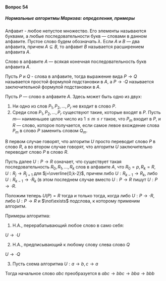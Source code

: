#### Вопрос 54

##### Нормальные алгоритмы Маркова: определения, примеры

Алфавит - любое непустое множество. Его элементы называются буквами, а любые последовательности букв — словами в данном алфавите. Пустое слово будем обозначать $\lambda$. Если $A$ и $B$ — два алфавита, причем $A\subseteq B$, то алфавит $B$ называется расширением алфавита $A$.

Слово в алфавите $A$ — всякая конечная последовательность букв алфавита $A$.

Пусть $P$ и $Q$ - слова в алфавите, тогда выражение вида $P\rightarrow Q$ называется простой формулой подстановки в $A$, а $P\rightarrow\cdot Q$ называется заключительной формулой подстановки в $A$.

Пусть $P$ — слово в алфавите $A$. Здесь может быть одно из двух:

1. Ни одно из слов $P_1, P_2,\dots, P_r$ не входит в слово $P$.
2. Среди слов $P_1, P_2,\dots, P_r$ существуют такие, которые входят в $P$. Пусть $m$— наименьшее целое число из $1\leq m\leq r$ такое, что $P_m$ входит в $P$, и $R$ — слово, которое получается, если самое левое вхождение слова $P_m$ в слово $P$ заменить словом $Q_m$.

В первом случае говорят, что алгоритм $U$ просто переводит слово $P$ в слово $R$, а во втором случае говорят, что алгоритм $U$ заключительно переводит слово $P$ в слово $R$.

Пусть далее $U:P\rightarrow R$ означает, что существует такая последовательность $R_0,R_1,\dots, R_k$  слов в алфавите $A$, что $R_0=p, R_k=R,U:R_j\rightarrow R_{j+1}$ для $j=\overline{0,k-2}$, причем либо $U:R_{k-1}\rightarrow R_{k}$, либо $U:R_{k-1}\rightarrow \cdot R_{k}$ (в этом последнем случае вместо $U:P\rightarrow R$ пишут $U:P\rightarrow\cdot R$.

Положим теперь $U(P)=R$ тогда и только тогда, когда либо $U:P\rightarrow\cdot R$, либо $U:P\rightarrow R$ и $\not\exists$ подслова, к которому применим алгоритм.

Примеры алгоритма:

1. Н.А., перерабатывающий любое слово в само  себя:

$U\rightarrow\cdot U$

2. Н.А., предписывающий к любому слову слева слово $Q$

$U\rightarrow\cdot Q$

3. Пусть схема алгоритма $U:a\rightarrow b, c\rightarrow a$

Тогда начальное слово $abc$ преобразуется в $abc\rightarrow bbc\rightarrow bba\rightarrow bbb$ 